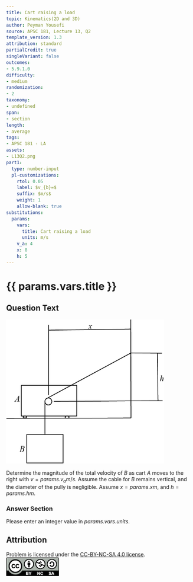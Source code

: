 ```yaml
---
title: Cart raising a load
topic: Kinematics(2D and 3D)
author: Peyman Yousefi
source: APSC 181, Lecture 13, Q2
template_version: 1.3
attribution: standard
partialCredit: true
singleVariant: false
outcomes:
- 5.9.1.0
difficulty:
- medium
randomization:
- 2
taxonomy:
- undefined
span:
- section
length:
- average
tags:
- APSC 181 - LA
assets:
- L13Q2.png
part1:
  type: number-input
  pl-customizations:
    rtol: 0.05
    label: $v_{b}=$
    suffix: $m/s$
    weight: 1
    allow-blank: true
substitutions:
  params:
    vars:
      title: Cart raising a load
      units: m/s
    v_a: 4
    x: 8
    h: 5
---
```

# {{ params.vars.title }}

## Question Text

<img src="L13Q2.png" width=85%>

Determine the magnitude of the total velocity of $B$ as cart $A$ moves to the right with $v = {{params.v_a}}m/s$.
Assume the cable for $B$ remains vertical, and the diameter of the pully is negligible.
Assume $x = {{params.x}}m$, and $h = {{params.h}}m$.

### Answer Section

Please enter an integer value in ${{ params.vars.units }}$.

## Attribution

Problem is licensed under the [CC-BY-NC-SA 4.0 license](https://creativecommons.org/licenses/by-nc-sa/4.0/).<br> ![The Creative Commons 4.0 license requiring attribution-BY, non-commercial-NC, and share-alike-SA license.](https://raw.githubusercontent.com/firasm/bits/master/by-nc-sa.png)